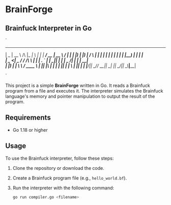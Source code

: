 # BrainForge
## Brainfuck Interpreter in Go
`
 ____  _____            _____ _   _   ______ ____  _____   _____ ______ 
 |  _ \|  __ \     /\   |_   _| \ | | |  ____/ __ \|  __ \ / ____|  ____|
 | |_) | |__) |   /  \    | | |  \| | | |__ | |  | | |__) | |  __| |__   
 |  _ <|  _  /   / /\ \   | | | . ` | |  __|| |  | |  _  /| | |_ |  __|  
 | |_) | | \ \  / ____ \ _| |_| |\  | | |   | |__| | | \ \| |__| | |____ 
 |____/|_|  \_\/_/    \_\_____|_| \_| |_|    \____/|_|  \_\\_____|______|

 `

This project is a simple **BrainForge** written in Go. It reads a Brainfuck program from a file and executes it. The interpreter simulates the Brainfuck language's memory and pointer manipulation to output the result of the program.

## Requirements

- Go 1.18 or higher

## Usage

To use the Brainfuck interpreter, follow these steps:

1. Clone the repository or download the code.

2. Create a Brainfuck program file (e.g., `hello_world.bf`).

3. Run the interpreter with the following command:

   ```bash
   go run compiler.go <filename>

